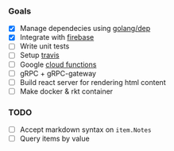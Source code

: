 ### Goals

- [X] Manage dependecies using [golang/dep](https://github.com/golang/dep)
- [X] Integrate with [firebase](https://firebase.google.com/)
- [ ] Write unit tests
- [ ] Setup [travis](https://travis-ci.org)
- [ ] Google [cloud functions](https://cloud.google.com/functions/)
- [ ] gRPC + gRPC-gateway
- [ ] Build react server for rendering html content
- [ ] Make docker & rkt container

### TODO
- [ ] Accept markdown syntax on `item.Notes`
- [ ] Query items by value
